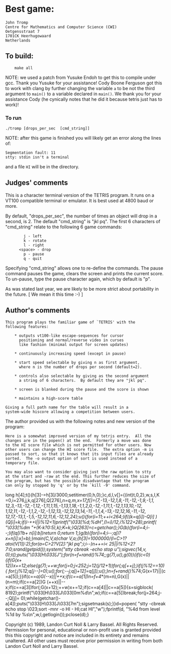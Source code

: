# Best game:

	John Tromp
	Centre for Mathematics and Computer Science (CWI)
	Oetgensstraat 7
	1701CK Heerhugowaard
	Netherlands

## To build:

        make all

NOTE: we used a patch from Yusuke Endoh to get this to compile under gcc. Thank
you Yusuke for your assistance! Cody Boone Ferguson got this to work with clang
by further changing the variable `a` to be not the third argument to `main()` to
a variable declared in `main()`. We thank you for your assistance Cody (he
cynically notes that he did it because tetris just has to work)!


### To run

	./tromp [drops_per_sec  [cmd_string]]

NOTE: after this game is finished you will likely get an error along the lines
of:

    Segmentation fault: 11
    stty: stdin isn't a terminal


and a file `HI` will be in the directory.

## Judges' comments

This is a character terminal version of the TETRIS program. 
It runs on a VT100 compatible terminal or emulator.  It is 
best used at 4800 baud or more.

By default, "drops_per_sec", the number of times an object
will drop in a second, is 2.  The default "cmd_string" is
"jkl pq".  The first 6 characters of "cmd_string" relate
to the following 6 game commands:

		    j - left
		    k - rotate
		    l - right
	      <space> - drop
		    p - pause
		    q - quit
	    
Specifying "cmd_string" allows one to re-define the commands.
The pause command pauses the game, clears the screen and
prints the current score.  To un-pause, type the pause
character again, which by default is "p".

As was stated last year, we are likely to be more strict about
portability in the future.  [ We mean it this time :-) ]

## Author's comments

	This program plays the familiar game of `TETRIS' with the
	following features:

	    * outputs vt100-like escape-sequences for cursor 
	      positioning and normal/reverse video in curses 
	      like fashion (minimal output for screen updates)

	    * continuously increasing speed (except in pause)

	    * start speed selectable by giving n as first argument, 
	      where n is the number of drops per second (default=2).

	    * controls also selectable by giving as the second argument 
	      a string of 6 characters.  By default they are "jkl pq".

	    * screen is blanked during the pause and the score is shown

	    * maintains a high-score table

	Giving a full path name for the table will result in a
	system-wide hiscore allowing a competition between users.

The author provided us with the following notes and new version of
the program:

	Here is a somewhat improved version of my tetris entry.  All the 
	changes are in the popen() at the end.  Formerly a move was done 
	to the HI score file which is not permitted for other users. Now 
	other users can change the HI score file.  The extra option -m is 
	passed to sort, so that it knows that its input files are already 
	sorted.  The -o output option of sort is used instead of a 
	temporary file.

	You may also want to consider giving just the raw option to stty
	at the start and -raw at the end. This further reduces the size of
	the program, but has the possible disadvantage that the program
	can only by stopped by 'q' or by the `kill -9' command.

long h[4];t(){h[3]-=h[3]/3000;setitimer(0,h,0);}c,d,l,v[]={(int)t,0,2},w,s,I,K
=0,i=276,j,k,q[276],Q[276],*n=q,*m,x=17,f[]={7,-13,-12,1,8,-11,-12,-1,9,-1,1,
12,3,-13,-12,-1,12,-1,11,1,15,-1,13,1,18,-1,1,2,0,-12,-1,11,1,-12,1,13,10,-12,
1,12,11,-12,-1,1,2,-12,-1,12,13,-12,12,13,14,-11,-1,1,4,-13,-12,12,16,-11,-12,
12,17,-13,1,-1,5,-12,12,11,6,-12,12,24};u(){for(i=11;++i<264;)if((k=q[i])-Q[i]
){Q[i]=k;if(i-++I||i%12<1)printf("\033[%d;%dH",(I=i)/12,i%12*2+28);printf(
"\033[%dm  "+(K-k?0:5),k);K=k;}Q[263]=c=getchar();}G(b){for(i=4;i--;)if(q[i?b+
n[i]:b])return 0;return 1;}g(b){for(i=4;i--;q[i?x+n[i]:x]=b);}main(C,V,a)char*
*V,*a;{h[3]=1000000/(l=C>1?atoi(V[1]):2);for(a=C>2?V[2]:"jkl pq";i;i--)*n++=i<
25||i%12<2?7:0;srand(getpid());system("stty cbreak -echo stop u");sigvec(14,v,
0);t();puts("\033[H\033[J");for(n=f+rand()%7*4;;g(7),u(),g(0)){if(c<0){if(G(x+
12))x+=12;else{g(7);++w;for(j=0;j<252;j=12*(j/12+1))for(;q[++j];)if(j%12==10){
for(;j%12;q[j--]=0);u();for(;--j;q[j+12]=q[j]);u();}n=f+rand()%7*4;G(x=17)||(c
=a[5]);}}if(c==*a)G(--x)||++x;if(c==a[1])n=f+4**(m=n),G(x)||(n=m);if(c==a[2])G
(++x)||--x;if(c==a[3])for(;G(x+12);++w)x+=12;if(c==a[4]||c==a[5]){s=sigblock(
8192);printf("\033[H\033[J\033[0m%d\n",w);if(c==a[5])break;for(j=264;j--;Q[j]=
0);while(getchar()-a[4]);puts("\033[H\033[J\033[7m");sigsetmask(s);}}d=popen(
"stty -cbreak echo stop \023;sort -mnr -o HI - HI;cat HI","w");fprintf(d,
"%4d from level %1d by %s\n",w,l,getlogin());pclose(d);}

Copyright (c) 1989, Landon Curt Noll & Larry Bassel.
All Rights Reserved.  Permission for personal, educational or non-profit use is
granted provided this this copyright and notice are included in its entirety
and remains unaltered.  All other uses must receive prior permission in writing
from both Landon Curt Noll and Larry Bassel.
